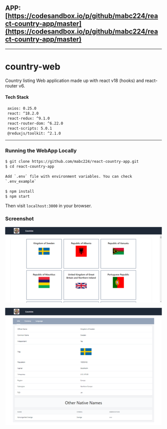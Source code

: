 ## APP: [https://codesandbox.io/p/github/mabc224/react-country-app/master](https://codesandbox.io/p/github/mabc224/react-country-app/master)

----------------------------------------

# country-web
Country listing Web application made up with react v18 (hooks) and react-router v6. 


#### Tech Stack
     axios: 0.25.0
     react: ^18.2.0
     react-redux: ^9.1.0
     react-router-dom: ^6.22.0
     react-scripts: 5.0.1
     @reduxjs/toolkit: ^2.1.0

___
### Running the WebApp Locally
````
$ git clone https://github.com/mabc224/react-country-app.git
$ cd react-country-app

Add `.env` file with environment variables. You can check `.env_example`

$ npm install
$ npm start
````
Then visit `localhost:3000` in your browser.

### Screenshot

![Alt text](screenshot/screenshot-1.png "Main Page")


![Alt text](screenshot/screenshot-2.png "Country Page")

